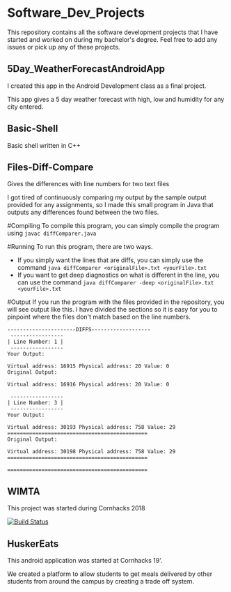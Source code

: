 # Software_Dev_Projects
This repository contains all the software development projects that I have started and worked on during my bachelor's degree. Feel free to add any issues or pick up any of these projects.

## 5Day_WeatherForecastAndroidApp

I created this app in the Android Development class as a final project.

This app gives a 5 day weather forecast with high, low and humidity for any city entered.

## Basic-Shell
Basic shell written in C++

## Files-Diff-Compare
Gives the differences with line numbers for two text files

I got tired of continuously comparing my output by the sample output provided for any assignments, so I made this small program in Java that outputs any differences found between the two files.

#Compiling
To compile this program, you can simply compile the program using ```javac diffComparer.java```


#Running
To run this program, there are two ways.
- If you simply want the lines that are diffs, you can simply use the command ```java diffComparer <originalFile>.txt <yourFile>.txt```
- If you want to get deep diagnostics on what is different in the line, you can use the command ```java diffComparer -deep <originalFile>.txt <yourFile>.txt```
  
#Output
If you run the program with the files provided in the repository, you will see output like this. 
I have divided the sections so it is easy for you to pinpoint where the files don't match based on the line numbers.

```
----------------------DIFFS-------------------
 -----------------
| Line Number: 1 |
 -----------------
Your Output:

Virtual address: 16915 Physical address: 20 Value: 0
Original Output:

Virtual address: 16916 Physical address: 20 Value: 0

 -----------------
| Line Number: 3 |
 -----------------
Your Output:

Virtual address: 30193 Physical address: 758 Value: 29
=============================================
Original Output:

Virtual address: 30198 Physical address: 758 Value: 29
=============================================

=============================================

```

## WIMTA
This project was started during Cornhacks 2018

[![Build Status](https://travis-ci.com/aagrawal20/WIMTA.svg?token=E4PPykn1BySzihqGnWTA&branch=master)](https://travis-ci.com/aagrawal20/WIMTA)


## HuskerEats
This android application was started at Cornhacks 19'. 

We created a platform to allow students to get meals delivered by other students from around the campus by creating a trade off system.